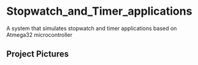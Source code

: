 # Stopwatch_and_Timer_applications
A system that simulates stopwatch and timer applications based on Atmega32 microcontroller
## Project Pictures
